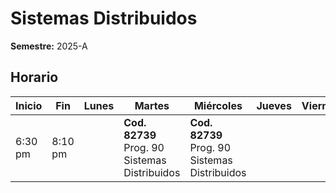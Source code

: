 # Sistemas Distribuidos

**Semestre:** 2025-A

## Horario

| Inicio  | Fin    | Lunes | Martes                               | Miércoles                        | Jueves | Viernes |
|---------|--------|-------|------------------------------------|----------------------------------|--------|---------|
| 6:30 pm | 8:10 pm |       | **Cod. 82739** Prog. 90 Sistemas Distribuidos | **Cod. 82739** Prog. 90 Sistemas Distribuidos |        |         |

